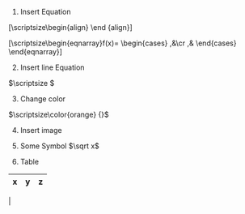 1. Insert Equation

\[\scriptsize\begin{align}
\end {align}\]
 
\[\scriptsize\begin{eqnarray}f(x)=
\begin{cases}
,&\cr ,& 
\end{cases}
\end{eqnarray}\]

2. Insert line Equation

$\scriptsize $

3. Change color 

$\scriptsize\color{orange} {}$ 

4. Insert image

<div align=center>

</div>

5. Some Symbol
$\sqrt x$

6. Table

|x|y|z|
|:---:|:---:|:---:|
|